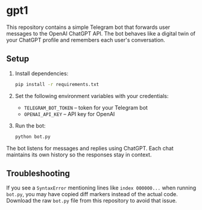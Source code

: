 # gpt1

This repository contains a simple Telegram bot that forwards user messages to the OpenAI ChatGPT API. The bot behaves like a digital twin of your ChatGPT profile and remembers each user's conversation.

## Setup

1. Install dependencies:
   ```bash
   pip install -r requirements.txt
   ```
2. Set the following environment variables with your credentials:
   - `TELEGRAM_BOT_TOKEN` – token for your Telegram bot
   - `OPENAI_API_KEY` – API key for OpenAI

3. Run the bot:
   ```bash
   python bot.py
   ```

The bot listens for messages and replies using ChatGPT. Each chat maintains its own history so the responses stay in context.

## Troubleshooting
If you see a `SyntaxError` mentioning lines like `index 000000...` when running `bot.py`,
you may have copied diff markers instead of the actual code. Download the raw
`bot.py` file from this repository to avoid that issue.
